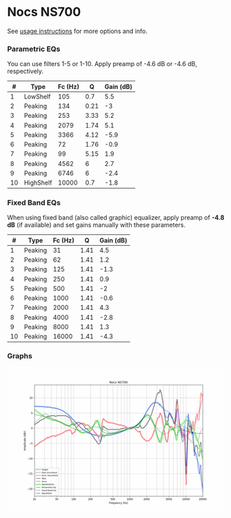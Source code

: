 # Nocs NS700
See [usage instructions](https://github.com/jaakkopasanen/AutoEq#usage) for more options and info.

### Parametric EQs
You can use filters 1-5 or 1-10. Apply preamp of -4.6 dB or -4.6 dB, respectively.

|   # | Type      |   Fc (Hz) |    Q |   Gain (dB) |
|-----|-----------|-----------|------|-------------|
|   1 | LowShelf  |       105 | 0.7  |         5.5 |
|   2 | Peaking   |       134 | 0.21 |        -3   |
|   3 | Peaking   |       253 | 3.33 |         5.2 |
|   4 | Peaking   |      2079 | 1.74 |         5.1 |
|   5 | Peaking   |      3366 | 4.12 |        -5.9 |
|   6 | Peaking   |        72 | 1.76 |        -0.9 |
|   7 | Peaking   |        99 | 5.15 |         1.9 |
|   8 | Peaking   |      4562 | 6    |         2.7 |
|   9 | Peaking   |      6746 | 6    |        -2.4 |
|  10 | HighShelf |     10000 | 0.7  |        -1.8 |

### Fixed Band EQs
When using fixed band (also called graphic) equalizer, apply preamp of **-4.8 dB** (if available) and set gains manually with these parameters.

|   # | Type    |   Fc (Hz) |    Q |   Gain (dB) |
|-----|---------|-----------|------|-------------|
|   1 | Peaking |        31 | 1.41 |         4.5 |
|   2 | Peaking |        62 | 1.41 |         1.2 |
|   3 | Peaking |       125 | 1.41 |        -1.3 |
|   4 | Peaking |       250 | 1.41 |         0.9 |
|   5 | Peaking |       500 | 1.41 |        -2   |
|   6 | Peaking |      1000 | 1.41 |        -0.6 |
|   7 | Peaking |      2000 | 1.41 |         4.3 |
|   8 | Peaking |      4000 | 1.41 |        -2.8 |
|   9 | Peaking |      8000 | 1.41 |         1.3 |
|  10 | Peaking |     16000 | 1.41 |        -4.3 |

### Graphs
![](./Nocs%20NS700.png)
